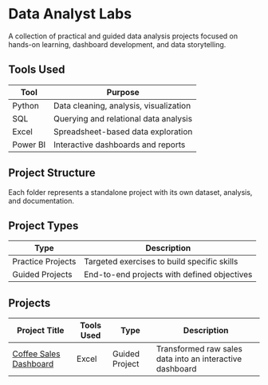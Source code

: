 # Data Analyst Labs

A collection of practical and guided data analysis projects focused on hands-on learning, dashboard development, and data storytelling.

## Tools Used

| Tool      | Purpose                                |
|-----------|----------------------------------------|
| Python    | Data cleaning, analysis, visualization |
| SQL       | Querying and relational data analysis  |
| Excel     | Spreadsheet-based data exploration     |
| Power BI  | Interactive dashboards and reports     |


## Project Structure
Each folder represents a standalone project with its own dataset, analysis, and documentation.


## Project Types

| Type              | Description                                  |
|-------------------|----------------------------------------------|
| Practice Projects | Targeted exercises to build specific skills  |
| Guided Projects   | End-to-end projects with defined objectives  |


## Projects

| Project Title                | Tools Used         | Type             | Description                                                  |
|------------------------------|--------------------|------------------|--------------------------------------------------------------|
| [Coffee Sales Dashboard](coffee-sales-dashboard/)       | Excel              | Guided Project | Transformed raw sales data into an interactive dashboard     |
